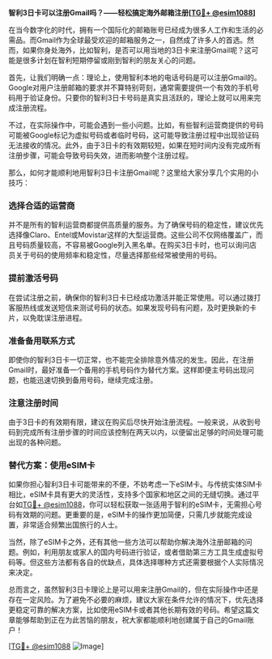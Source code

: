 **智利3日卡可以注册Gmail吗？——轻松搞定海外邮箱注册[[TG💪+ @esim1088](https://t.me/s/esim1088)]**

在当今数字化的时代，拥有一个国际化的邮箱账号已经成为很多人工作和生活的必需品。而Gmail作为全球最受欢迎的邮箱服务之一，自然成了许多人的首选。然而，如果你身处海外，比如智利，是否可以用当地的3日卡来注册Gmail呢？这可能是很多计划在智利短期停留或刚到智利的朋友关心的问题。

首先，让我们明确一点：理论上，使用智利本地的电话号码是可以注册Gmail的。Google对用户注册邮箱的要求并不算特别苛刻，通常需要提供一个有效的手机号码用于验证身份。只要你的智利3日卡号码是真实且活跃的，理论上就可以用来完成注册流程。

不过，在实际操作中，可能会遇到一些小问题。比如，有些智利运营商提供的号码可能被Google标记为虚拟号码或者临时号码，这可能导致注册过程中出现验证码无法接收的情况。此外，由于3日卡的有效期较短，如果在短时间内没有完成所有注册步骤，可能会导致号码失效，进而影响整个注册过程。

那么，如何才能顺利地用智利3日卡注册Gmail呢？这里给大家分享几个实用的小技巧：

### 选择合适的运营商

并不是所有的智利运营商都提供高质量的服务。为了确保号码的稳定性，建议优先选择像Claro、Entel或Movistar这样的大型运营商。这些公司不仅网络覆盖广，而且号码质量较高，不容易被Google列入黑名单。在购买3日卡时，也可以询问店员关于号码的使用频率和稳定性，尽量选择那些经常被使用的号码。

### 提前激活号码

在尝试注册之前，确保你的智利3日卡已经成功激活并能正常使用。可以通过拨打客服热线或发送短信来测试号码的状态。如果发现号码有问题，及时更换新的卡片，以免耽误注册进程。

### 准备备用联系方式

即使你的智利3日卡一切正常，也不能完全排除意外情况的发生。因此，在注册Gmail时，最好准备一个备用的手机号码作为替代方案。这样即便主号码出现问题，也能迅速切换到备用号码，继续完成注册。

### 注意注册时间

由于3日卡的有效期有限，建议在购买后尽快开始注册流程。一般来说，从收到号码到完成所有注册步骤的时间应该控制在两天以内，以便留出足够的时间处理可能出现的各种问题。

### 替代方案：使用eSIM卡

如果你担心智利3日卡可能带来的不便，不妨考虑一下eSIM卡。与传统实体SIM卡相比，eSIM卡具有更大的灵活性，支持多个国家和地区之间的无缝切换。通过平台如[TG💪+ @esim1088](https://t.me/s/esim1088)，你可以轻松获取一张适用于智利的eSIM卡，无需担心号码有效期的问题。更重要的是，eSIM卡的操作更加简便，只需几步就能完成设置，非常适合频繁出国旅行的人士。

当然，除了eSIM卡之外，还有其他一些方法可以帮助你解决海外注册邮箱的问题。例如，利用朋友或家人的国内号码进行验证，或者借助第三方工具生成虚拟号码等。但这些方法都有各自的优缺点，具体选择哪种方式还需要根据个人实际情况来决定。

总而言之，虽然智利3日卡理论上是可以用来注册Gmail的，但在实际操作中还是存在一定风险。为了避免不必要的麻烦，建议大家在条件允许的情况下，优先选择更稳定可靠的解决方案，比如使用eSIM卡或者其他长期有效的号码。希望这篇文章能够帮助到正在为此苦恼的朋友，祝大家都能顺利地创建属于自己的Gmail账户！

[[TG💪+ @esim1088](https://t.me/s/esim1088) ![Image](https://i.postimg.cc/4NQfJmqS/Snipaste-2025-05-13-00-14-12.png)]